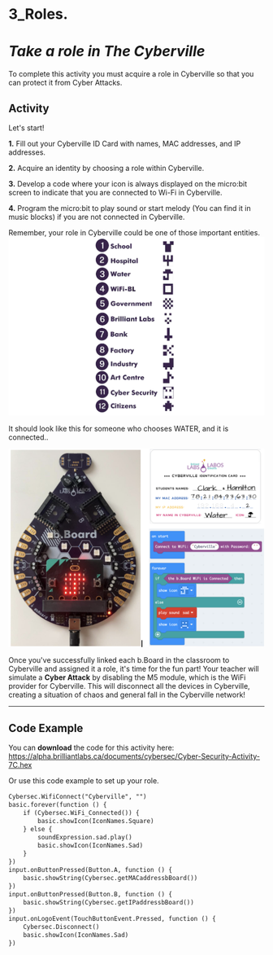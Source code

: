 # 3_Roles. 
# *Take a role in The Cyberville*

To complete this activity you must acquire a role in Cyberville so that you can protect it from Cyber Attacks.

## Activity
Let's start!

__1.__ Fill out your Cyberville ID Card with names, MAC addresses, and IP addresses.

__2.__ Acquire an identity by choosing a role within Cyberville.

__3.__ Develop a code where your icon is always displayed on the micro:bit screen to indicate that you are connected to Wi-Fi in Cyberville.

__4.__ Program the micro:bit to play sound or  start melody (You can find it in music blocks) if you are not connected in Cyberville.

Remember, your role in Cyberville could be one of those important entities. 
![Rol](https://github.com/Brilliant-Labs/code.bl/blob/code_alpha/packaged/docs/static/mb/projects/bboard-tutorials-cyberville/Networking/3_Role/Rol.png?raw=true "Rol")

It should look like this for someone who chooses WATER, and it is connected..

![Step6](https://github.com/Brilliant-Labs/code.bl/blob/code_alpha/packaged/docs/static/mb/projects/bboard-tutorials-cyberville/Networking/3_Role/Step6.png?raw=true "Step6")

Once you've successfully linked each b.Board in the classroom to Cyberville and assigned it a role, it's time for the fun part! Your teacher will simulate a __Cyber Attack__ by disabling the M5 module, which is the WiFi provider for Cyberville. This will disconnect all the devices in Cyberville, creating a situation of chaos and general fall in the Cyberville network!

***
## Code Example

You can __download__ the code for this activity here:
https://alpha.brilliantlabs.ca/documents/cybersec/Cyber-Security-Activity-7C.hex

Or use this code example to set up your role.

```blocks
Cybersec.WifiConnect("Cyberville", "")
basic.forever(function () {
    if (Cybersec.WiFi_Connected()) {
        basic.showIcon(IconNames.Square)
    } else {
        soundExpression.sad.play()
        basic.showIcon(IconNames.Sad)
    }
})
input.onButtonPressed(Button.A, function () {
    basic.showString(Cybersec.getMACaddressbBoard())
})
input.onButtonPressed(Button.B, function () {
    basic.showString(Cybersec.getIPaddressbBoard())
})
input.onLogoEvent(TouchButtonEvent.Pressed, function () {
    Cybersec.Disconnect()
    basic.showIcon(IconNames.Sad)
})
```